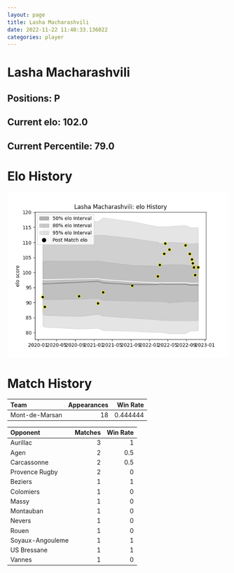 ```yaml
---  
layout: page  
title: Lasha Macharashvili  
date: 2022-11-22 11:40:33.136022  
categories: player  
---
```

# Lasha Macharashvili

## Positions: P

## Current elo: 102.0

## Current Percentile: 79.0

# Elo History


![elo history](history_LashaMacharashvili.png)
# Match History


| Team           |   Appearances |   Win Rate |
|:---------------|--------------:|-----------:|
| Mont-de-Marsan |            18 |   0.444444 |

| Opponent         |   Matches |   Win Rate |
|:-----------------|----------:|-----------:|
| Aurillac         |         3 |        1   |
| Agen             |         2 |        0.5 |
| Carcassonne      |         2 |        0.5 |
| Provence Rugby   |         2 |        0   |
| Beziers          |         1 |        1   |
| Colomiers        |         1 |        0   |
| Massy            |         1 |        0   |
| Montauban        |         1 |        0   |
| Nevers           |         1 |        0   |
| Rouen            |         1 |        0   |
| Soyaux-Angouleme |         1 |        1   |
| US Bressane      |         1 |        1   |
| Vannes           |         1 |        0   |